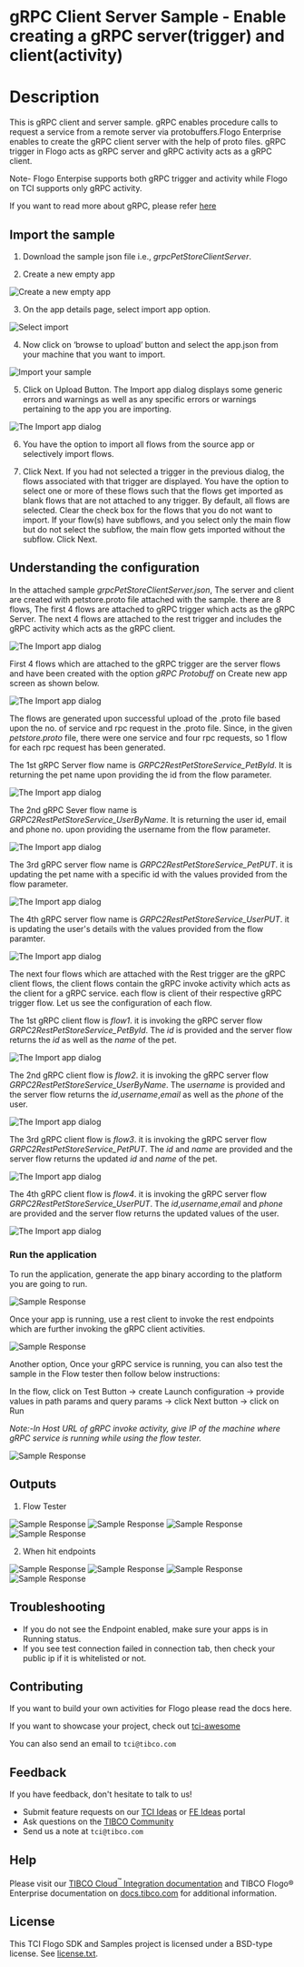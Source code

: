 # gRPC Client Server Sample - Enable creating a gRPC server(trigger) and client(activity)

# Description

This is gRPC client and server sample. gRPC enables procedure calls to request a service from a remote server via protobuffers.Flogo Enterprise enables to create the gRPC client server with the help of proto files. gRPC trigger in Flogo acts as gRPC server and gRPC activity acts as a gRPC client. 

Note- Flogo Enterpise supports both gRPC trigger and activity while Flogo on TCI supports only gRPC activity.

If you want to read more about gRPC, please refer [here](https://grpc.io/docs/what-is-grpc/introduction/)

## Import the sample
1. Download the sample json file i.e., *grpcPetStoreClientServer*.

2. Create a new empty app

![Create a new empty app](../../import-screenshots/grpc_2.png)

3. On the app details page, select import app option.

![Select import](../../import-screenshots/3.png)

4. Now click on ‘browse to upload’ button and select the app.json from your machine that you want to import.

![Import your sample](../../import-screenshots/4.png)

5. Click on Upload Button. The Import app dialog displays some generic errors and warnings as well as any specific errors or warnings pertaining to the app you are importing.

![The Import app dialog](../../import-screenshots/5.png)

6. You have the option to import all flows from the source app or selectively import flows.

7.  Click Next. If you had not selected a trigger in the previous dialog, the flows associated with that trigger are displayed. You have the option to select one or more of these flows such that the flows get imported as blank flows that are not attached to any trigger. By default, all flows are selected. Clear the check box for the flows that you do not want to import. If your flow(s) have subflows, and you select only the main flow but do not select the subflow, the main flow gets imported without the subflow. Click Next.



## Understanding the configuration

In the attached sample *grpcPetStoreClientServer.json*, The server and client are created with petstore.proto file attached with the sample. there are 8 flows, The first 4 flows are attached to gRPC trigger which acts as the gRPC Server. The next 4 flows are attached to the rest trigger and includes the gRPC activity which acts as the gRPC client. 

![The Import app dialog](../../import-screenshots/grpc_4.png)

First 4 flows which are attached to the gRPC trigger are the server flows and have been created with the option *gRPC Protobuff* on Create new app screen as shown below. 

![The Import app dialog](../../import-screenshots/grpc_protobuf_option.png)

The flows are generated upon successful upload of the .proto file based upon the no. of service and rpc request in the .proto file. Since, in the given *petstore.proto* file, there were one service and four rpc requests, so 1 flow for each rpc request has been generated.

The 1st gRPC Server flow name is *GRPC2RestPetStoreService_PetById*. It is returning the pet name upon providing the id from the flow parameter.

![The Import app dialog](../../import-screenshots/grpc_getPetById.png)

The 2nd gRPC Sever flow name is *GRPC2RestPetStoreService_UserByName*. It is returning the user id, email and phone no. upon providing the username from the flow parameter.

![The Import app dialog](../../import-screenshots/grpcGetUserByName.png)

The 3rd gRPC server flow name is *GRPC2RestPetStoreService_PetPUT*. it is updating the pet name with a specific id with the values provided from the flow parameter.

![The Import app dialog](../../import-screenshots/grpcPetPut.png)

The 4th gRPC server flow name is *GRPC2RestPetStoreService_UserPUT*. it is updating the user's details with the values provided from the flow paramter.

![The Import app dialog](../../import-screenshots/grpc_userPut.png)

The next four flows which are attached with the Rest trigger are the gRPC client flows, the client flows contain the gRPC invoke activity which acts as the client for a gRPC service. each flow is client of their respective gRPC trigger flow. Let us see the configuration of each flow.

The 1st gRPC client flow is *flow1*. it is invoking the gRPC server flow *GRPC2RestPetStoreService_PetById*. The *id* is provided and the server flow returns the *id* as well as the *name* of the pet.

![The Import app dialog](../../import-screenshots/grpc_client_flow1.png)

The 2nd gRPC client flow is *flow2*. it is invoking the gRPC server flow *GRPC2RestPetStoreService_UserByName*. The *username* is provided and the server flow returns the *id*,*username*,*email* as well as the *phone* of the user.

![The Import app dialog](../../import-screenshots/grpc_client_flow2.png)

The 3rd gRPC client flow is *flow3*. it is invoking the gRPC server flow *GRPC2RestPetStoreService_PetPUT*. The *id* and *name* are provided and the server flow returns the updated *id* and *name* of the pet.

![The Import app dialog](../../import-screenshots/grpc_client_flow3.png)

The 4th gRPC client flow is *flow4*. it is invoking the gRPC server flow *GRPC2RestPetStoreService_UserPUT*. The *id*,*username*,*email* and *phone* are provided and the server flow returns the updated values of the user.

![The Import app dialog](../../import-screenshots/grpc_client_flow4.png)

### Run the application

To run the application, generate the app binary according to the platform you are going to run. 

![Sample Response](../../import-screenshots/grpc_app_binary_generate.png)

Once your app is running, use a rest client to invoke the rest endpoints which are further invoking the gRPC client activities.

![Sample Response](../../import-screenshots/grpc_app_running.png)

Another option, Once your gRPC service is running, you can also test the sample in the Flow tester then follow below instructions:
 
In the flow, click on Test Button -> create Launch configuration -> provide values in path params and query params -> click Next button -> click on Run

*Note:-In Host URL of gRPC invoke activity, give IP of the machine where gRPC service is running while using the flow tester.*

![Sample Response](../../import-screenshots/grpc_invoke_localIpflowtester.png)

## Outputs

1. Flow Tester

![Sample Response](../../import-screenshots/flow1_tester_response.png)
![Sample Response](../../import-screenshots/flow2_tester_response.png)
![Sample Response](../../import-screenshots/flow3_tester_response.png)
![Sample Response](../../import-screenshots/flow4_tester_response.png)

2. When hit endpoints

![Sample Response](../../import-screenshots/grpc_flow1_response.png)
![Sample Response](../../import-screenshots/grpc_flow2_response.png)
![Sample Response](../../import-screenshots/grpc_flow3_response.png)
![Sample Response](../../import-screenshots/grpc_flow4_respone.png)


## Troubleshooting

* If you do not see the Endpoint enabled, make sure your apps is in Running status.
* If you see test connection failed in connection tab, then check your public ip if it is whitelisted or not.

## Contributing
If you want to build your own activities for Flogo please read the docs here.

If you want to showcase your project, check out [tci-awesome](https://github.com/TIBCOSoftware/tci-awesome)

You can also send an email to `tci@tibco.com`

## Feedback
If you have feedback, don't hesitate to talk to us!

* Submit feature requests on our [TCI Ideas](https://ideas.tibco.com/?project=TCI) or [FE Ideas](https://ideas.tibco.com/?project=FE) portal
* Ask questions on the [TIBCO Community](https://community.tibco.com/answers/product/344006)
* Send us a note at `tci@tibco.com`

## Help
Please visit our [TIBCO Cloud<sup>&trade;</sup> Integration documentation](https://integration.cloud.tibco.com/docs/) and TIBCO Flogo® Enterprise documentation on [docs.tibco.com](https://docs.tibco.com/) for additional information.

## License
This TCI Flogo SDK and Samples project is licensed under a BSD-type license. See [license.txt](license.txt).










